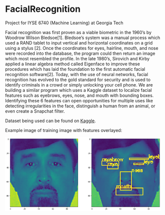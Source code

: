 # FacialRecognition
Project for IYSE 6740 (Machine Learning) at Georgia Tech

Facial recognition was first proven as a viable biometric in the 1960’s by Woodrow Wilson Bledsoe[1].  Bledsoe’s system was a manual process which used a RAND tablet to input vertical and horizontal coordinates on a grid using a stylus [2].  Once the coordinates for eyes, hairline, mouth, and nose were recorded into the database, the program could then return an image which most resembled the profile.  In the late 1980’s, Sirovich and Kirby applied a linear algebra method called Eigenface to improve these procedures which has laid the foundation to the first automatic facial recognition software[2].
Today, with the use of neural networks, facial recognition has evolved to the gold standard for security and is used to identify criminals in a crowd or simply unlocking your cell phone.
We are building a similar program which uses a Kaggle dataset to localize facial features such as eyebrows, eyes, nose, and mouth with bounding boxes.  Identifying these 6 features can open opportunities for multiple uses like detecting irregularities in the face, distinguish a human from an animal, or even create a Snapchat filter.

Dataset being used can be found on [Kaggle](https://www.kaggle.com/c/facial-keypoints-detection/overview).

Example image of training image with features overlayed:

![](example.png)